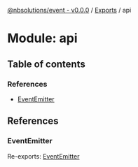 [@nbsolutions/event - v0.0.0](../README.md) / [Exports](../modules.md) / api

# Module: api

## Table of contents

### References

- [EventEmitter](api.md#eventemitter)

## References

### EventEmitter

Re-exports: [EventEmitter](../classes/eventemitter.eventemitter-1.md)

